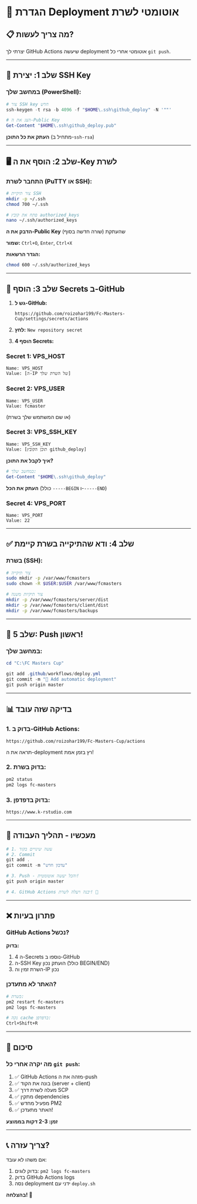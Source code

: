 # 🚀 הגדרת Deployment אוטומטי לשרת

## 📋 מה צריך לעשות?

יצרתי לך GitHub Actions שיעשה deployment אוטומטי אחרי כל `git push`.

---

## 🔑 שלב 1: יצירת SSH Key

### במחשב שלך (PowerShell):

```powershell
# צור SSH key חדש
ssh-keygen -t rsa -b 4096 -f "$HOME\.ssh\github_deploy" -N '""'

# הצג את ה-Public Key
Get-Content "$HOME\.ssh\github_deploy.pub"
```

**העתק את כל התוכן** (מתחיל ב-`ssh-rsa`)

---

## 🖥️ שלב 2: הוסף את ה-Key לשרת

### התחבר לשרת (PuTTY או SSH):

```bash
# צור תיקיית SSH
mkdir -p ~/.ssh
chmod 700 ~/.ssh

# פתח את קובץ authorized_keys
nano ~/.ssh/authorized_keys
```

**הדבק את ה-Public Key** שהעתקת (שורה חדשה בסוף)

**שמור:** `Ctrl+O`, `Enter`, `Ctrl+X`

**הגדר הרשאות:**
```bash
chmod 600 ~/.ssh/authorized_keys
```

---

## 🔐 שלב 3: הוסף Secrets ב-GitHub

1. **גש ל-GitHub:**
   ```
   https://github.com/roizohar199/Fc-Masters-Cup/settings/secrets/actions
   ```

2. **לחץ:** `New repository secret`

3. **הוסף 4 Secrets:**

### Secret 1: VPS_HOST
```
Name: VPS_HOST
Value: [ה-IP של השרת שלך]
```

### Secret 2: VPS_USER
```
Name: VPS_USER
Value: fcmaster
```
(או שם המשתמש שלך בשרת)

### Secret 3: VPS_SSH_KEY
```
Name: VPS_SSH_KEY
Value: [תוכן הקובץ github_deploy]
```

**איך לקבל את התוכן?**
```powershell
# במחשב שלך:
Get-Content "$HOME\.ssh\github_deploy"
```

**העתק את הכל** (כולל `-----BEGIN` ו-`-----END`)

### Secret 4: VPS_PORT
```
Name: VPS_PORT
Value: 22
```

---

## ✅ שלב 4: ודא שהתיקייה בשרת קיימת

### בשרת (SSH):

```bash
# צור תיקייה
sudo mkdir -p /var/www/fcmasters
sudo chown -R $USER:$USER /var/www/fcmasters

# צור תיקיות משנה
mkdir -p /var/www/fcmasters/server/dist
mkdir -p /var/www/fcmasters/client/dist
mkdir -p /var/www/fcmasters/backups
```

---

## 🎯 שלב 5: Push ראשון!

### במחשב שלך:

```powershell
cd "C:\FC Masters Cup"

git add .github/workflows/deploy.yml
git commit -m "🚀 Add automatic deployment"
git push origin master
```

---

## 📊 בדיקה שזה עובד

### 1. בדוק ב-GitHub Actions:
```
https://github.com/roizohar199/Fc-Masters-Cup/actions
```

תראה את ה-deployment רץ בזמן אמת!

### 2. בדוק בשרת:
```bash
pm2 status
pm2 logs fc-masters
```

### 3. בדוק בדפדפן:
```
https://www.k-rstudio.com
```

---

## 🔄 מעכשיו - תהליך העבודה

```powershell
# 1. עשה שינויים בקוד
# 2. Commit
git add .
git commit -m "עדכון חדש"

# 3. Push - והכל יעשה אוטומטית!
git push origin master

# 4. GitHub Actions יבנה ויעלה לשרת! 🚀
```

---

## ❌ פתרון בעיות

### GitHub Actions נכשל?

**בדוק:**
1. 4 ה-Secrets נוספו ב-GitHub
2. ה-SSH Key הועתק נכון (כולל BEGIN/END)
3. השרת זמין וה-IP נכון

### האתר לא מתעדכן?

```bash
# בשרת:
pm2 restart fc-masters
pm2 logs fc-masters

# נקה cache בדפדפן:
Ctrl+Shift+R
```

---

## 🎉 סיכום

### מה יקרה אחרי כל `git push`:

1. ✅ GitHub Actions מזהה את ה-push
2. ✅ בונה את הקוד (server + client)
3. ✅ מעלה לשרת דרך SCP
4. ✅ מתקין dependencies
5. ✅ מפעיל מחדש PM2
6. ✅ האתר מתעדכן!

**זמן: 2-3 דקות בממוצע**

---

## 📞 צריך עזרה?

אם משהו לא עובד:
1. בדוק לוגים: `pm2 logs fc-masters`
2. בדוק GitHub Actions logs
3. נסה deployment ידני עם `deploy.sh`

**בהצלחה!** 🚀

